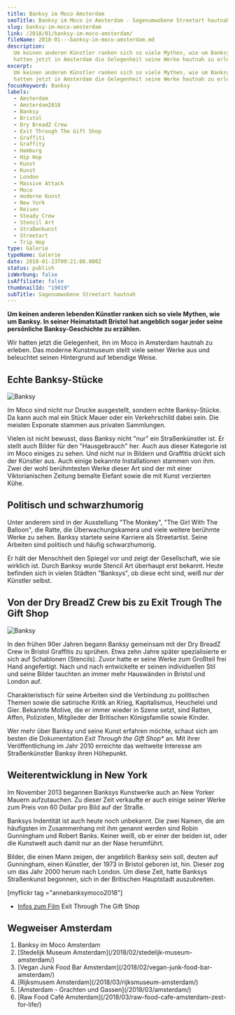 ```yaml
---
title: Banksy im Moco Amsterdam
seoTitle: Banksy im Moco in Amsterdam - Sagenumwobene Streetart hautnah
slug: banksy-im-moco-amsterdam
link: /2018/01/banksy-im-moco-amsterdam/
fileName: 2018-01---banksy-im-moco-amsterdam.md
description:
  Um keinen anderen Künstler ranken sich so viele Mythen, wie um Banksy. Wir
  hatten jetzt in Amsterdam die Gelegenheit seine Werke hautnah zu erleben.
excerpt:
  Um keinen anderen Künstler ranken sich so viele Mythen, wie um Banksy. Wir
  hatten jetzt in Amsterdam die Gelegenheit seine Werke hautnah zu erleben.
focusKeyword: Banksy
labels:
  - Amsterdam
  - Amsterdam2018
  - Banksy
  - Bristol
  - Dry BreadZ Crew
  - Exit Through The Gift Shop
  - Graffiti
  - Graffity
  - Hamburg
  - Hip Hop
  - Kunst
  - Kunst
  - London
  - Massive Attack
  - Moco
  - moderne Kunst
  - New York
  - Reisen
  - Steady Crew
  - Stencil Art
  - Straßenkunst
  - Streetart
  - Trip Hop
type: Galerie
typeName: Galerie
date: 2018-01-23T09:21:08.000Z
status: publish
isWerbung: false
isAffiliate: false
thumbnailId: "19019"
subTitle: Sagenumwobene Streetart hautnah
---
```


<strong>Um keinen anderen lebenden Künstler ranken sich so viele Mythen, wie um
Banksy. In seiner Heimatstadt Bristol hat angeblich sogar jeder seine
persönliche Banksy-Geschichte zu erzählen.</strong>

Wir hatten jetzt die Gelegenheit, ihn im Moco in Amsterdam hautnah zu erleben.
Das moderne Kunstmuseum stellt viele seiner Werke aus und beleuchtet seinen
Hintergrund auf lebendige Weise.

## Echte Banksy-Stücke

![Banksy](http://cardamonchai.com/wp-content/uploads/2018/01/39852074431_8acc13a1c9_z-300x393.jpg)

Im Moco sind nicht nur Drucke ausgestellt, sondern echte Banksy-Stücke. Da kann
auch mal ein Stück Mauer oder ein Verkehrschild dabei sein. Die meisten Exponate
stammen aus privaten Sammlungen.

Vielen ist nicht bewusst, dass Banksy nicht "nur" ein Straßenkünstler ist. Er
stellt auch Bilder für den "Hausgebrauch" her. Auch aus dieser Kategorie ist im
Moco einiges zu sehen. Und nicht nur in Bildern und Graffitis drückt sich der
Künstler aus. Auch einige bekannte Installationen stammen von ihm. Zwei der wohl
berühmtesten Werke dieser Art sind der mit einer Viktorianischen Zeitung bemalte
Elefant sowie die mit Kunst verzierten Kühe.

## Politisch und schwarzhumorig

Unter anderem sind in der Ausstellung "The Monkey", "The Girl With The Balloon",
die Ratte, die Überwachungskamera und viele weitere berühmte Werke zu sehen.
Banksy startete seine Karriere als Streetartist. Seine Arbeiten sind politisch
und häufig schwarzhumorig.

Er hält der Menschheit den Spiegel vor und zeigt der Gesellschaft, wie sie
wirklich ist. Durch Banksy wurde Stencil Art überhaupt erst bekannt. Heute
befinden sich in vielen Städten "Banksys", ob diese echt sind, weiß nur der
Künstler selbst.

## Von der Dry BreadZ Crew bis zu Exit Trough The Gift Shop

![Banksy](http://cardamonchai.com/wp-content/uploads/2018/01/38953010235_9061d85902_z-300x371.jpg)

In den frühen 90er Jahren begann Banksy gemeinsam mit der Dry BreadZ Crew in
Bristol Graffitis zu sprühen. Etwa zehn Jahre später spezialisierte er sich auf
Schablonen (Stencils). Zuvor hatte er seine Werke zum Großteil frei Hand
angefertigt. Nach und nach entwickelte er seinen individuellen Stil und seine
Bilder tauchten an immer mehr Hauswänden in Bristol und London auf.

Charakteristisch für seine Arbeiten sind die Verbindung zu politischen Themen
sowie die satirische Kritik an Krieg, Kapitalismus, Heuchelei und Gier. Bekannte
Motive, die er immer wieder in Szene setzt, sind Ratten, Affen, Polizisten,
Mitglieder der Britischen Königsfamilie sowie Kinder.

Wer mehr über Banksy und seine Kunst erfahren möchte, schaut sich am besten die
Dokumentation <em>Exit Through the Gift Shop\* </em>an. Mit ihrer
Veröffentlichung im Jahr 2010 erreichte das weltweite Interesse am
Straßenkünstler Banksy ihren Höhepunkt.

## Weiterentwicklung in New York

Im November 2013 begannen Banksys Kunstwerke auch an New Yorker Mauern
aufzutauchen. Zu dieser Zeit verkaufte er auch einige seiner Werke zum Preis von
60 Dollar pro Bild auf der Straße.

Banksys Indentität ist auch heute noch unbekannt. Die zwei Namen, die am
häufigsten im Zusammenhang mit ihm genannt werden sind Robin Gunningham und
Robert Banks. Keiner weiß, ob er einer der beiden ist, oder die Kunstwelt auch
damit nur an der Nase herumführt.

Bilder, die einen Mann zeigen, der angeblich Banksy sein soll, deuten auf
Gunningham, einen Künstler, der 1973 in Bristol geboren ist, hin. Dieser zog um
das Jahr 2000 herum nach London. Um diese Zeit, hatte Banksys Straßenkunst
begonnen, sich in der Britischen Hauptstadt auszubreiten.

[myflickr tag ="annebanksymoco2018"]

- [Infos zum Film](https://en.wikipedia.org/wiki/Exit_Through_the_Gift_Shop)
  Exit Through The Gift Shop

## Wegweiser Amsterdam

<ol>
    <li>Banksy im Moco Amsterdam</li>
    <li> [Stedelijk Museum Amsterdam](/2018/02/stedelijk-museum-amsterdam/) </li>
    <li> [Vegan Junk Food Bar Amsterdam](/2018/02/vegan-junk-food-bar-amsterdam/) </li>
    <li> [Rijksmusem Amsterdam](/2018/03/rijksmuseum-amsterdam/) </li>
    <li> [Amsterdam - Grachten und Gassen](/2018/03/amsterdam/) </li>
    <li> [Raw Food Café Amsterdam](/2018/03/raw-food-cafe-amsterdam-zest-for-life/) </li>
</ol>
